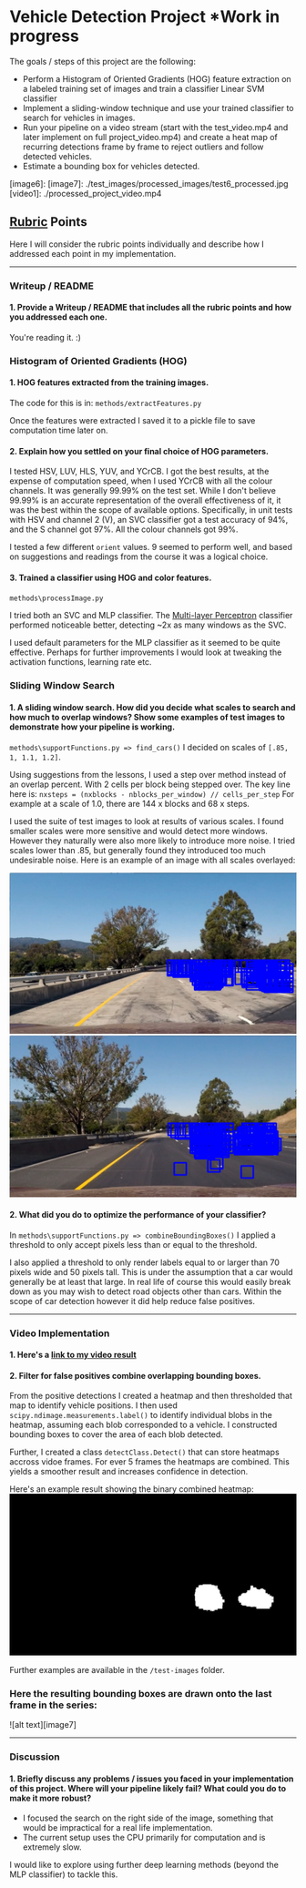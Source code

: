 
# Vehicle Detection Project  *Work in progress

The goals / steps of this project are the following:

* Perform a Histogram of Oriented Gradients (HOG) feature extraction on a labeled training set of images and train a classifier Linear SVM classifier
* Implement a sliding-window technique and use your trained classifier to search for vehicles in images.
* Run your pipeline on a video stream (start with the test_video.mp4 and later implement on full project_video.mp4) and create a heat map of recurring detections frame by frame to reject outliers and follow detected vehicles.
* Estimate a bounding box for vehicles detected.

[//]: # (Image References)
[image1]: 
[image2]: 
[image3]: ./test_images/processed_images/test1_all_detections.jpg
[image4]: ./test_images/processed_images/test6_all_detections.jpg
[image5]: ./test_images/processed_images/test6_heatmap.jpg
[image6]: 
[image7]: ./test_images/processed_images/test6_processed.jpg
[video1]: ./processed_project_video.mp4

## [Rubric](https://review.udacity.com/#!/rubrics/513/view) Points
Here I will consider the rubric points individually and describe how I addressed each point in my implementation.  

---
### Writeup / README

#### 1. Provide a Writeup / README that includes all the rubric points and how you addressed each one.
You're reading it. :)


### Histogram of Oriented Gradients (HOG)

#### 1. HOG features extracted from the training images.

The code for this is in:
`methods/extractFeatures.py`

Once the features were extracted I saved it to a pickle file to save computation time later on.

#### 2. Explain how you settled on your final choice of HOG parameters.

I tested HSV, LUV, HLS, YUV, and YCrCB. I got the best results, at the expense of computation speed, when I used YCrCB with all the colour channels. It was generally 99.99% on the test set. While I don't believe 99.99% is an accurate representation of the overall  effectiveness of it, it was the best within the scope of available options. Specifically, in unit tests with HSV and channel 2 (V), an SVC classifier got a test accuracy of 94%, and the S channel got 97%. All the colour channels got 99%. 

I tested a few different `orient` values. 9 seemed to perform well, and based on suggestions and readings from the course it was a logical choice.

#### 3. Trained a classifier using  HOG and color features.

`methods\processImage.py`

I tried both an SVC and MLP classifier. The [Multi-layer Perceptron](http://scikit-learn.org/stable/modules/generated/sklearn.neural_network.MLPClassifier.html) classifier performed noticeable better, detecting ~2x as many windows as the SVC.

I used default parameters for the MLP classifier as it seemed to be quite effective. Perhaps for further improvements I would look at tweaking the activation functions, learning rate etc.


### Sliding Window Search

#### 1. A sliding window search.  How did you decide what scales to search and how much to overlap windows? Show some examples of test images to demonstrate how your pipeline is working.

`methods\supportFunctions.py => find_cars()`
I decided on scales of `[.85, 1, 1.1, 1.2]`.

Using suggestions from the lessons, I used a step over method instead of an overlap percent. With 2 cells per block being stepped over.
The key line here is: `nxsteps = (nxblocks - nblocks_per_window) // cells_per_step`
For example at a scale of 1.0, there are 144 x blocks and 68 x steps.

I used the suite of test images to look at results of various scales.
I found smaller scales were more sensitive and would detect more windows. However they naturally were also more likely to introduce more noise.
I tried scales lower than .85, but generally found they introduced too much undesirable noise. Here is an example of an image with all scales overlayed:

![alt text][image3]
![alt text][image4]

#### 2. What did you do to optimize the performance of your classifier?

In `methods\supportFunctions.py => combineBoundingBoxes()`
I applied a threshold to only accept pixels less than or equal to the threshold. 

I also applied a threshold to only render labels equal to or larger than 70 pixels wide and 50 pixels tall. This is under the assumption that a car would generally be at least that large. In real life of course this would easily break down as you may wish to detect road objects other than cars. Within the scope of car detection however it did help reduce false positives.

---

### Video Implementation

#### 1. Here's a [link to my video result](./processed_project_video.mp4)

#### 2. Filter for false positives combine overlapping bounding boxes.

From the positive detections I created a heatmap and then thresholded that map to identify vehicle positions.  I then used `scipy.ndimage.measurements.label()` to identify individual blobs in the heatmap, assuming each blob corresponded to a vehicle.  I constructed bounding boxes to cover the area of each blob detected.  

Further, I created a class `detectClass.Detect()` that can store heatmaps accross vidoe frames. For ever 5 frames the heatmaps are combined. This yields a smoother result and increases confidence in detection.


Here's an example result showing the binary combined heatmap:
![alt text][image5]

Further examples are available in the `/test-images` folder.

### Here the resulting bounding boxes are drawn onto the last frame in the series:
![alt text][image7]


---

### Discussion

#### 1. Briefly discuss any problems / issues you faced in your implementation of this project.  Where will your pipeline likely fail?  What could you do to make it more robust?

* I focused the search on the right side of the image, something that would be impractical for a real life implementation.
* The current setup uses the CPU primarily for computation and is extremely slow.

I would like to explore using further deep learning methods (beyond the MLP classifier) to tackle this.





